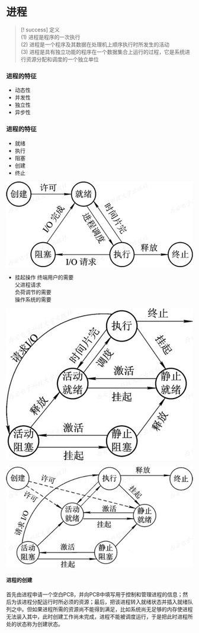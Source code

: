 # 进程

> [! success] 定义  
> (1) 进程是程序的一次执行  
> (2) 进程是一个程序及其数据在处理机上顺序执行时所发生的活动  
> (3) 进程是具有独立功能的程序在一个数据集合上运行的过程，它是系统进行资源分配和调度的一个独立单位   

### 进程的特征
- 动态性  
- 并发性  
- 独立性   
- 异步性 



### 进程的特征

- 就绪  
- 执行  
- 阻塞  
- 创建  
- 终止

![图 0](../../images/fb179ec7e10a1eaf16134e2f2da54896f64862eb3e0d4f1affc18067bdba801d.png)  

- 挂起操作
    终端用户的需要  
    父进程请求  
    负荷调节的需要  
    操作系统的需要  


![图 1](../../images/6d7df63527031549044550765abf1b9583b8309c4122c2b684dde5db28740c89.png)  

![图 2](../../images/46330105a9c09037a5d428c13e22c0fe7ceabf2a65d1c46969d16c5c77158555.png)  

#### 进程的创建
首先由进程申请一个空白PCB，并向PCB中填写用于控制和管理进程的信息；然后为该进程分配运行时所必须的资源；最后，把该进程转入就绪状态并插入就绪队列之中。但如果进程所需的资源尚不能得到满足，比如系统尚无足够的内存使进程无法装入其中，此时创建工作尚未完成，进程不能被调度运行，于是把此时进程所处的状态称为创建状态。




